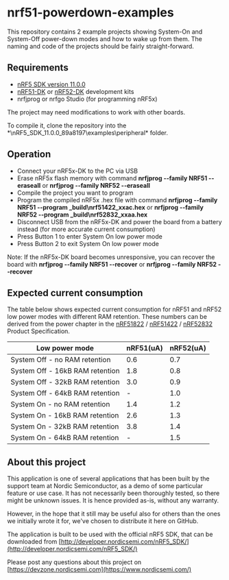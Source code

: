 nrf51-powerdown-examples
========================

This repository contains 2 example projects showing System-On and System-Off power-down modes and how to wake up from them. The naming and code of the projects should be fairly straight-forward. 

Requirements
------------
- [nRF5 SDK version 11.0.0](http://developer.nordicsemi.com/nRF5_SDK/nRF5_SDK_v11.x.x/) 
- [nRF51-DK](https://www.nordicsemi.com/eng/Products/nRF51-DK) or [nRF52-DK](https://www.nordicsemi.com/eng/Products/Bluetooth-Smart-Bluetooth-low-energy/nRF52-DK) development kits 
- nrfjprog or nrfgo Studio (for programming nRF5x)

The project may need modifications to work with other boards. 

To compile it, clone the repository into the *\nRF5_SDK_11.0.0_89a8197\examples\peripheral\* folder.

Operation
---------
- Connect your nRF5x-DK to the PC via USB
- Erase nRF5x flash memory with command  **nrfjprog --family NRF51 --eraseall**  or  **nrfjprog --family NRF52 --eraseall**
- Compile the project you want to program
- Program the compiled nRF5x .hex file with command  **nrfjprog --family NRF51 --program \_build\nrf51422_xxac.hex**  or  **nrfjprog --family NRF52 --program \_build\nrf52832_xxaa.hex**
- Disconnect USB from the nRF5x-DK and power the board from a battery instead (for more accurate current consumption)
- Press Button 1 to enter System On low power mode
- Press Button 2 to exit System On low power mode

Note: If the nRF5x-DK board becomes unresponsive, you can recover the board with   **nrfjprog --family NRF51 --recover**  or  **nrfjprog --family NRF52 --recover**

Expected current consumption
----------------------------
The table below shows expected current consumption for nRF51 and nRF52 low power modes with different RAM retention. These numbers can be derived from the power chapter in the [nRF51822](http://infocenter.nordicsemi.com/topic/com.nordic.infocenter.nrf51/dita/nrf51/pdflinks/51822_ps.html?cp=2_3_0) / [nRF51422](http://infocenter.nordicsemi.com/topic/com.nordic.infocenter.nrf51/dita/nrf51/pdflinks/51422_ps.html?cp=2_4_0) / [nRF52832](http://infocenter.nordicsemi.com/topic/com.nordic.infocenter.nrf52832.ps.v1.0/power.html?cp=1_3_0_16_9_0#unique_289196923) Product Specification.

Low power mode | nRF51(uA) | nRF52(uA)
--------- | --------- | ---------
System Off - no RAM retention | 0.6 | 0.7
System Off - 16kB RAM retention | 1.8 | 0.8
System Off - 32kB RAM retention | 3.0 | 0.9
System Off - 64kB RAM retention | - | 1.0
System On - no RAM retention | 1.4 | 1.2
System On - 16kB RAM retention | 2.6 | 1.3
System On - 32kB RAM retention | 3.8 | 1.4
System On - 64kB RAM retention | - | 1.5

About this project
------------------
This application is one of several applications that has been built by the support team at Nordic Semiconductor, as a demo of some particular feature or use case. It has not necessarily been thoroughly tested, so there might be unknown issues. It is hence provided as-is, without any warranty. 

However, in the hope that it still may be useful also for others than the ones we initially wrote it for, we've chosen to distribute it here on GitHub. 

The application is built to be used with the official nRF5 SDK, that can be downloaded from [http://developer.nordicsemi.com/nRF5_SDK/](http://developer.nordicsemi.com/nRF5_SDK/)

Please post any questions about this project on [https://devzone.nordicsemi.com](https://www.nordicsemi.com/)
